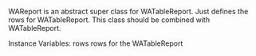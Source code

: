 WAReport is an abstract super class for WATableReport. Just defines the rows for WATableReport. This class should be combined with WATableReport.

Instance Variables:
	rows	<SequenceableCollection>	rows for the WATableReport

